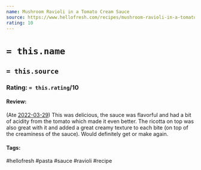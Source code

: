 ```yaml
---
name: Mushroom Ravioli in a Tomato Cream Sauce
source: https://www.hellofresh.com/recipes/mushroom-ravioli-in-a-tomato-cream-sauce-620c2161af420111a021e19c?isMegaAddonsEnabled=true&subscriptionId=18375778&week=2022-W13
rating: 10
---
```

# `= this.name`
## `= this.source`
### Rating: `= this.rating`/10

#### Review:
(Ate [2022-03-29](../../Daily_Notes/2022-03-29.md)) This was delicious, the sauce was flavorful and had a bit of acidity from the tomato which made it even better. The ricotta on top was also great with it and added a great creamy texture to each bite (on top of the creaminess of the sauce). Would definitely get or make again.

#### Tags:
#hellofresh #pasta #sauce #ravioli #recipe 